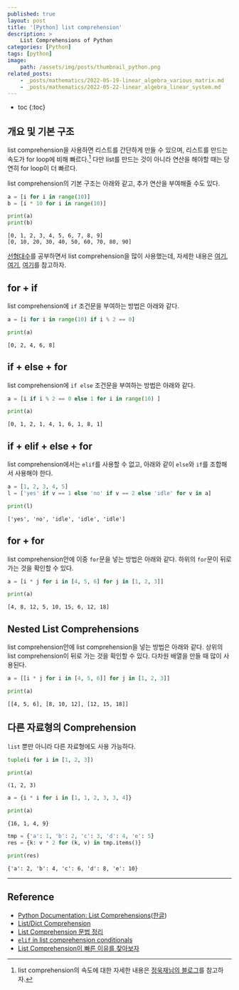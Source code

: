 ```yaml
---
published: true
layout: post
title: '[Python] list comprehension'
description: >
    List Comprehensions of Python
categories: [Python]
tags: [python]
image:
    path: /assets/img/posts/thumbnail_python.png
related_posts:
    - _posts/mathematics/2022-05-19-linear_algebra_various_matrix.md
    - _posts/mathematics/2022-05-22-linear_algebra_linear_system.md
---
```

* toc
{:toc}

## 개요 및 기본 구조

list comprehension을 사용하면 리스트를 간단하게 만들 수 있으며, 리스트를 만드는 속도가 for loop에 비해 빠르다.[^1] 다만 list를 만드는 것이 아니라 연산을 해야할 때는 당연히 for loop이 더 빠르다.  

[^1]: list comprehension의 속도에 대한 자세한 내용은 [정욱재님의 블로그](https://blog.ukjae.io/posts/inspecting-list-comprehension/)를 참고하자.  

list comprehension의 기본 구조는 아래와 같고, 추가 연산을 부여해줄 수도 있다.  

```python
a = [i for i in range(10)]
b = [i * 10 for i in range(10)]

print(a)
print(b)
```
```
[0, 1, 2, 3, 4, 5, 6, 7, 8, 9]
[0, 10, 20, 30, 40, 50, 60, 70, 80, 90]
```

[선형대수](/tags#linear%20algebra)를 공부하면서 list comprehension을 많이 사용했는데, 자세한 내용은 [여기](/mathematics/linear_algebra_various_matrix/), [여기](/mathematics/linear_algebra_linear_system/), [여기](/mathematics/linear_algebra_orthogonal_qr_decomposition/)를 참고하자.  

## for + if

list comprehension에 `if` 조건문을 부여하는 방법은 아래와 같다.  

```python
a = [i for i in range(10) if i % 2 == 0]

print(a)
```
```
[0, 2, 4, 6, 8]
```

## if + else + for

list comprehension에 `if else` 조건문을 부여하는 방법은 아래와 같다.  

```python
a = [i if i % 2 == 0 else 1 for i in range(10) ]

print(a)
```
```
[0, 1, 2, 1, 4, 1, 6, 1, 8, 1]
```

## if + elif + else + for

list comprehension에서는 `elif`를 사용할 수 없고, 아래와 같이 `else`와 `if`를 조합해서 사용해야 한다.  

```python
a = [1, 2, 3, 4, 5]
l = ['yes' if v == 1 else 'no' if v == 2 else 'idle' for v in a]

print(l)
```
```
['yes', 'no', 'idle', 'idle', 'idle']
```

## for + for

list comprehension안에 이중 `for`문을 넣는 방법은 아래와 같다. 하위의 `for`문이 뒤로 가는 것을 확인할 수 있다.  

```python
a = [i * j for i in [4, 5, 6] for j in [1, 2, 3]]

print(a)
```
```
[4, 8, 12, 5, 10, 15, 6, 12, 18]
```

## Nested List Comprehensions

list comprehension안에 list comprehension을 넣는 방법은 아래와 같다. 상위의 list comprehension이 뒤로 가는 것을 확인할 수 있다. 다차원 배열을 만들 때 많이 사용된다.  

```python
a = [[i * j for i in [4, 5, 6]] for j in [1, 2, 3]]

print(a)
```
```
[[4, 5, 6], [8, 10, 12], [12, 15, 18]]
```

## 다른 자료형의 Comprehension

`list` 뿐만 아니라 다른 자료형에도 사용 가능하다.  

```python
tuple(i for i in [1, 2, 3])

print(a)
```
```
(1, 2, 3)
```

```python
a = {i * i for i in [1, 1, 2, 3, 3, 4]}

print(a)
```
```
{16, 1, 4, 9}
```

```python
tmp = {'a': 1, 'b': 2, 'c': 3, 'd': 4, 'e': 5}
res = {k: v * 2 for (k, v) in tmp.items()}

print(res)
```
```
{'a': 2, 'b': 4, 'c': 6, 'd': 8, 'e': 10}
```

---
## Reference
- [Python Documentation: List Comprehensions](https://docs.python.org/3/tutorial/datastructures.html#list-comprehensions)([한글](https://docs.python.org/ko/3/tutorial/datastructures.html#list-comprehensions))
- [List/Dict Comprehension](https://numa2717.tistory.com/287)
- [List Comprehension 문법 정리](https://velog.io/@mttw2820/List-Comprehension-%EB%AC%B8%EB%B2%95-%EC%A0%95%EB%A6%AC)
- [`elif` in list comprehension conditionals](https://stackoverflow.com/questions/9987483/elif-in-list-comprehension-conditionals)
- [List Comprehension이 빠른 이유를 찾아보자](https://jeongukjae.github.io/posts/inspecting-list-comprehension/)